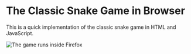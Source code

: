 # The Classic Snake Game in Browser

This is a quick implementation of the classic snake game in HTML and JavaScript.

![The game runs inside Firefox](https://gitlab.com/nandedamana/snake-game-web/-/blob/main/screenshot-2021-12-12.png)

